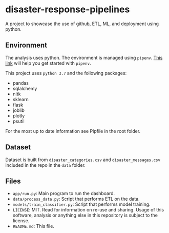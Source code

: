 # disaster-response-pipelines
A project to showcase the use of github, ETL, ML, and deployment using python.

## Environment
The analysis uses python. The environment is managed using `pipenv`. [This link](https://realpython.com/pipenv-guide/) will help you get started with `pipenv`.

This project uses `python 3.7` and the following packages:
- pandas
- sqlalchemy
- nltk
- sklearn
- flask
- joblib
- plotly
- psutil

For the most up to date information see Pipfile in the root folder.

## Dataset
Dataset is built from `disaster_categories.csv` and `disaster_messages.csv` included in the repo in the `data` folder. 

## Files
- `app/run.py`: Main program to run the dashboard.
- `data/process_data.py`: Script that performs ETL on the data.
- `models/train_classifier.py`: Script that performs model training.
- `LICENSE`: MIT. Read for information on re-use and sharing. Usage of this software, analysis or anything else in this repository is subject to the license.
- `README.md`: This file.
